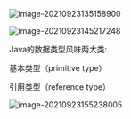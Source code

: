 

![image-20210923135158900](C:\Users\18352\AppData\Roaming\Typora\typora-user-images\image-20210923135158900.png)

![image-20210923145217248](C:\Users\18352\AppData\Roaming\Typora\typora-user-images\image-20210923145217248.png)

Java的数据类型风味两大类:

基本类型（primitive type）

引用类型（reference type）

![image-20210923155238005](C:\Users\18352\AppData\Roaming\Typora\typora-user-images\image-20210923155238005.png)